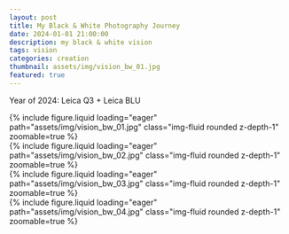 ```yaml
---
layout: post
title: My Black & White Photography Journey
date: 2024-01-01 21:00:00
description: my black & white vision 
tags: vision
categories: creation
thumbnail: assets/img/vision_bw_01.jpg
featured: true
---
```


Year of 2024: Leica Q3 + Leica BLU
<div class="row mt-3">
    <div class="col-md-6 col-sm-12 mt-3 mt-md-0">
        {% include figure.liquid loading="eager" path="assets/img/vision_bw_01.jpg" class="img-fluid rounded z-depth-1" zoomable=true %}
    </div>
    <div class="col-md-6 col-sm-12 mt-3 mt-md-0">
        {% include figure.liquid loading="eager" path="assets/img/vision_bw_02.jpg" class="img-fluid rounded z-depth-1" zoomable=true %}
    </div>
</div>
<div class="row mt-3">
    <div class="col-md-6 col-sm-12 mt-3 mt-md-0">
        {% include figure.liquid loading="eager" path="assets/img/vision_bw_03.jpg" class="img-fluid rounded z-depth-1" zoomable=true %}
    </div>
    <div class="col-md-6 col-sm-12 mt-3 mt-md-0">
        {% include figure.liquid loading="eager" path="assets/img/vision_bw_04.jpg" class="img-fluid rounded z-depth-1" zoomable=true %}
    </div>
</div>
